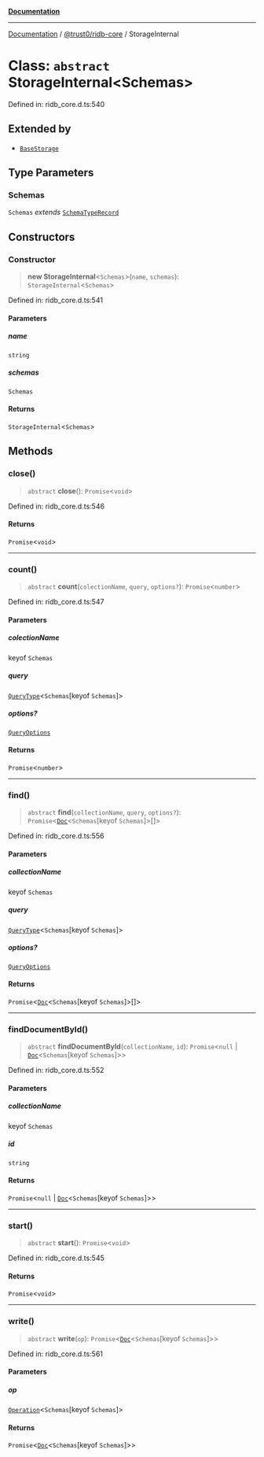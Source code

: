 [**Documentation**](../../../README.md)

***

[Documentation](../../../README.md) / [@trust0/ridb-core](../README.md) / StorageInternal

# Class: `abstract` StorageInternal\<Schemas\>

Defined in: ridb\_core.d.ts:540

## Extended by

- [`BaseStorage`](BaseStorage.md)

## Type Parameters

### Schemas

`Schemas` *extends* [`SchemaTypeRecord`](../type-aliases/SchemaTypeRecord.md)

## Constructors

### Constructor

> **new StorageInternal**\<`Schemas`\>(`name`, `schemas`): `StorageInternal`\<`Schemas`\>

Defined in: ridb\_core.d.ts:541

#### Parameters

##### name

`string`

##### schemas

`Schemas`

#### Returns

`StorageInternal`\<`Schemas`\>

## Methods

### close()

> `abstract` **close**(): `Promise`\<`void`\>

Defined in: ridb\_core.d.ts:546

#### Returns

`Promise`\<`void`\>

***

### count()

> `abstract` **count**(`colectionName`, `query`, `options?`): `Promise`\<`number`\>

Defined in: ridb\_core.d.ts:547

#### Parameters

##### colectionName

keyof `Schemas`

##### query

[`QueryType`](../type-aliases/QueryType.md)\<`Schemas`\[keyof `Schemas`\]\>

##### options?

[`QueryOptions`](../type-aliases/QueryOptions.md)

#### Returns

`Promise`\<`number`\>

***

### find()

> `abstract` **find**(`collectionName`, `query`, `options?`): `Promise`\<[`Doc`](../type-aliases/Doc.md)\<`Schemas`\[keyof `Schemas`\]\>[]\>

Defined in: ridb\_core.d.ts:556

#### Parameters

##### collectionName

keyof `Schemas`

##### query

[`QueryType`](../type-aliases/QueryType.md)\<`Schemas`\[keyof `Schemas`\]\>

##### options?

[`QueryOptions`](../type-aliases/QueryOptions.md)

#### Returns

`Promise`\<[`Doc`](../type-aliases/Doc.md)\<`Schemas`\[keyof `Schemas`\]\>[]\>

***

### findDocumentById()

> `abstract` **findDocumentById**(`collectionName`, `id`): `Promise`\<`null` \| [`Doc`](../type-aliases/Doc.md)\<`Schemas`\[keyof `Schemas`\]\>\>

Defined in: ridb\_core.d.ts:552

#### Parameters

##### collectionName

keyof `Schemas`

##### id

`string`

#### Returns

`Promise`\<`null` \| [`Doc`](../type-aliases/Doc.md)\<`Schemas`\[keyof `Schemas`\]\>\>

***

### start()

> `abstract` **start**(): `Promise`\<`void`\>

Defined in: ridb\_core.d.ts:545

#### Returns

`Promise`\<`void`\>

***

### write()

> `abstract` **write**(`op`): `Promise`\<[`Doc`](../type-aliases/Doc.md)\<`Schemas`\[keyof `Schemas`\]\>\>

Defined in: ridb\_core.d.ts:561

#### Parameters

##### op

[`Operation`](../type-aliases/Operation.md)\<`Schemas`\[keyof `Schemas`\]\>

#### Returns

`Promise`\<[`Doc`](../type-aliases/Doc.md)\<`Schemas`\[keyof `Schemas`\]\>\>
